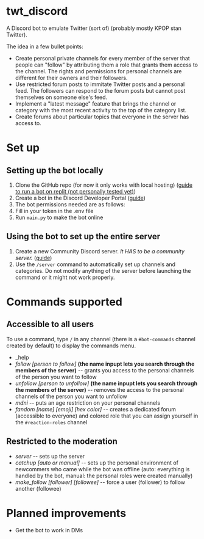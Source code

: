 # twt_discord
A Discord bot to emulate Twitter (sort of) (probably mostly KPOP stan Twitter).

The idea in a few bullet points:
- Create personal private channels for every member of the server that people can "follow" by attributing them a role that grants them access to the channel. The rights and permissions for personal channels are different for their owners and their followers.
- Use restricted forum posts to immitate Twitter posts and a personal feed. The followers can respond to the forum posts but cannot post themselves on someone else's feed.
- Implement a "latest message" feature that brings the channel or category with the most recent activity to the top of the category list.
- Create forums about particular topics that everyone in the server has access to.


# Set up
## Setting up the bot locally
1. Clone the GitHub repo (for now it only works with local hosting) (<a href="https://www.youtube.com/watch?v=zahvzwzdM4Y">guide to run a bot on replit (not personally tested yet)</a>)
2. Create a bot in the Discord Developer Portal (<a href="https://discordpy.readthedocs.io/en/stable/discord.html">guide</a>)
3. The bot permissions needed are as follows: 
3. Fill in your token in the .env file
4. Run <code>main.py</code> to make the bot online


## Using the bot to set up the entire server
1. Create a new Community Discord server. *It HAS to be a community server.* (<a href="https://support.discord.com/hc/en-us/articles/360047132851-Enabling-Your-Community-Server">guide</a>)
2. Use the <code>/server</code> command to automatically set up channels and categories. Do not modify anything of the server before launching the command or it might not work properly.


# Commands supported
## Accessible to all users
To use a command, type <code>/</code> in any channel (there is a <code>#bot-commands</code> channel created by default) to display the commands menu.
- _help
- *follow [person to follow]* **(the name inpupt lets you search through the members of the server)** -- grants you access to the personal channels of the person you want to follow
- *unfollow [person to unfollow]* **(the name inpupt lets you search through the members of the server)** -- removes the access to the personal channels of the person you want to unfollow
- *mdni* -- puts an age restriction on your personal channels
- *fandom [name] [emoji] [hex color]* -- creates a dedicated forum (accessible to everyone) and colored role that you can assign yourself in the <code>#reaction-roles</code> channel

## Restricted to the moderation
- *server* -- sets up the server
- *catchup [auto or manual]* -- sets up the personal environment of newcommers who came while the bot was offline (auto: everything is handled by the bot, manual: the personal roles were created manually)
- *make_follow [follower] [followee]* -- force a user (follower) to follow another (followee)

# Planned improvements
- Get the bot to work in DMs